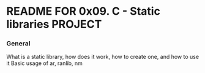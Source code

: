 # README FOR 0x09. C - Static libraries PROJECT

### General
What is a static library, how does it work, how to create one, and how to use it
Basic usage of ar, ranlib, nm
